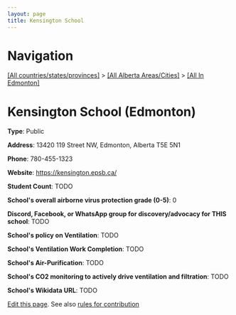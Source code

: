 ```yaml
---
layout: page
title: Kensington School
---
```

# Navigation

[[All countries/states/provinces]](../../..) > [[All Alberta Areas/Cities]](../..) > [[All In Edmonton]](..)

# Kensington School (Edmonton)

**Type**: Public

**Address**: 13420 119 Street NW, Edmonton, Alberta T5E 5N1

**Phone**: 780-455-1323

**Website**: <https://kensington.epsb.ca/>

**Student Count**: TODO

**School's overall airborne virus protection grade (0-5)**: 0

**Discord, Facebook, or WhatsApp group for discovery/advocacy for THIS school**: TODO

**School's policy on Ventilation**: TODO

**School's Ventilation Work Completion**: TODO

**School's Air-Purification**: TODO

**School's CO2 monitoring to actively drive ventilation and filtration**: TODO

**School's Wikidata URL**: TODO


[Edit this page](https://github.com/ventilate-schools/AB/edit/main/./Edmonton/Kensington_School.md). See also [rules for contribution](../../../contribution-rules/)